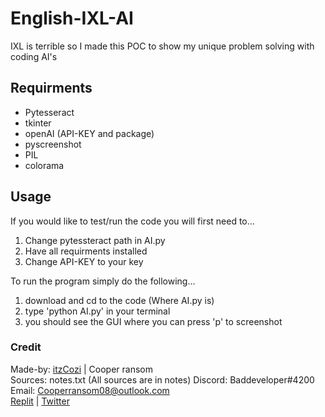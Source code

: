 # English-IXL-AI

IXL is terrible so I made this POC to show my unique problem solving with coding AI's 

## Requirments
- Pytesseract
- tkinter
- openAI (API-KEY and package)
- pyscreenshot
- PIL
- colorama

## Usage
If you would like to test/run the code you will first need to...

1. Change pytessteract path in AI.py
2. Have all requirments installed
3. Change API-KEY to your key

To run the program simply do the following...

1. download and cd to the code (Where AI.py is)
2. type 'python AI.py' in your terminal
3. you should see the GUI where you can press 'p' to screenshot

### Credit
Made-by: [itzCozi](https://github.com/itzCozi) | Cooper ransom                                                                                             
Sources: notes.txt (All sources are in notes)
Discord: Baddeveloper#4200   
Email: Cooperransom08@outlook.com                                                                                                                             
[Replit](https://replit.com/@cozi08) | [Twitter](https://twitter.com/ransom_cooper)
